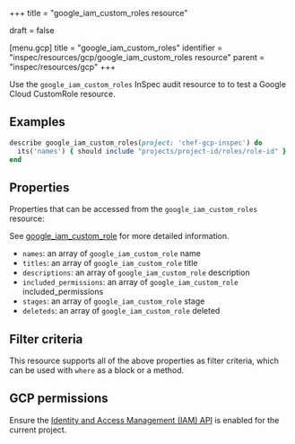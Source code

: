 +++
title = "google_iam_custom_roles resource"

draft = false


[menu.gcp]
title = "google_iam_custom_roles"
identifier = "inspec/resources/gcp/google_iam_custom_roles resource"
parent = "inspec/resources/gcp"
+++

Use the `google_iam_custom_roles` InSpec audit resource to to test a Google Cloud CustomRole resource.

## Examples

```ruby
describe google_iam_custom_roles(project: 'chef-gcp-inspec') do
  its('names') { should include "projects/project-id/roles/role-id" }
end
```

## Properties

Properties that can be accessed from the `google_iam_custom_roles` resource:

See [google_iam_custom_role](google_iam_custom_role) for more detailed information.

  * `names`: an array of `google_iam_custom_role` name
  * `titles`: an array of `google_iam_custom_role` title
  * `descriptions`: an array of `google_iam_custom_role` description
  * `included_permissions`: an array of `google_iam_custom_role` included_permissions
  * `stages`: an array of `google_iam_custom_role` stage
  * `deleteds`: an array of `google_iam_custom_role` deleted

## Filter criteria

This resource supports all of the above properties as filter criteria, which can be used
with `where` as a block or a method.

## GCP permissions

Ensure the [Identity and Access Management (IAM) API](https://console.cloud.google.com/apis/library/iam.googleapis.com/) is enabled for the current project.

